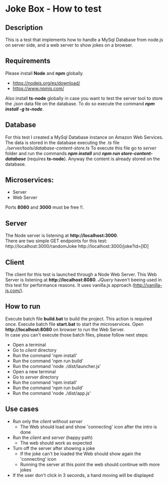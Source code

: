 # Joke Box - How to test

## Description
This is a test that implements how to handle a MySql Database from node.js on server side, and a web server to show jokes on a browser.

## Requirements
Please install <b>Node</b> and <b>npm</b> globally.
<ul>
<li><a href="https://nodejs.org/es/download/">https://nodejs.org/es/download/</a></li>
<li><a href="https://www.npmjs.com/">https://www.npmjs.com/</a></li>
</ul>
Also install <b>ts-node</b> globally in case you want to test the server tool to store the <i>.json</i> data file on the database. To do so execute the command <b><i>npm install -g ts-node</i></b>.

## Database
For this test I created a MySql Database instance on Amazon Web Services.
The data is stored in the database executing the <i>.ts</i> file <i>./server/tools/database-content-store.ts</i>
To execute this file go to <i>server</i> folder and run the commands <b><i>npm install</b></i> and <b><i>npm run store-content-database</i></b> (requires <b>ts-node</b>).
Anyway the content is already stored on the database.

## Microservices:
<ul>
<li>Server</li>
<li>Web Server</li>
</ul>

Ports **8080** and **3000** must be free !!.

## Server
The Node server is listening at **http://localhost:3000**.<br>
There are two simple GET endpoints for this test:
http://localhost:3000/randomJoke
http://localhost:3000/joke?id=[ID]

## Client
The client for this test is launched through a Node Web Server.
This Web Server is listening at **http://localhost:8080**.
*JQuery* haven't beeing used in this test for performance reasons.
It uses vanilla.js approach (http://vanilla-js.com/).

## How to run
Execute batch file **build.bat** to build the project. This action is required once.
Execute batch file **start.bat** to start the microservices.
Open **http://localhost:8080** on browser to run the Web Server.<br>
In case you can't execute those batch files, please follow next steps:
- Open a terminal
- Go to <i>client</i> directory
- Run the command 'npm install'
- Run the command 'npm run build'
- Run the command 'node ./dist/launcher.js'
- Open a new terminal
- Go to <i>server</i> directory
- Run the command 'npm install'
- Run the command 'npm run build'
- Run the command 'node ./dist/app.js'

## Use cases
- Run only the <i>client</i> without <i>server</i>
  - The Web should load and show 'connecting' icon after the intro is done
- Run the <i>client</i> and <i>server</i> (happy path)
  - The web should work as expected
- Turn off the server after showing a joke
  - If the joke can't be loaded the Web should show again the 'connecting' icon
  - Running the server at this point the web should continue with more jokes
- If the user don't click in 3 seconds, a hand moving will be displayed
